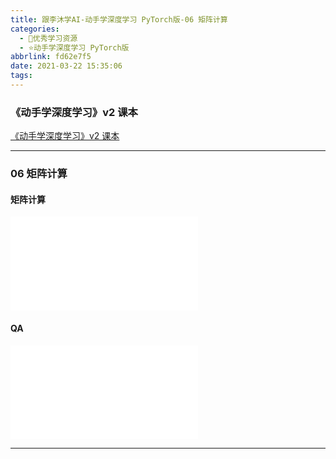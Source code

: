 ```yaml
---
title: 跟李沐学AI-动手学深度学习 PyTorch版-06 矩阵计算
categories:
  - 🌙优秀学习资源
  - ⭐动手学深度学习 PyTorch版
abbrlink: fd62e7f5
date: 2021-03-22 15:35:06
tags:
---
```


### 《动手学深度学习》v2 课本

[《动手学深度学习》v2 课本](http://zh.d2l.ai/)

***

### 06 矩阵计算

#### 矩阵计算

<iframe src="//player.bilibili.com/player.html?aid=374679815&bvid=BV1eZ4y1w7PY&cid=313590482&page=1" scrolling="no" border="0" frameborder="no" framespacing="0" allowfullscreen="true"> </iframe>

<!--more-->

#### QA

<iframe src="//player.bilibili.com/player.html?aid=374679815&bvid=BV1eZ4y1w7PY&cid=315218355&page=2" scrolling="no" border="0" frameborder="no" framespacing="0" allowfullscreen="true"> </iframe>

***
